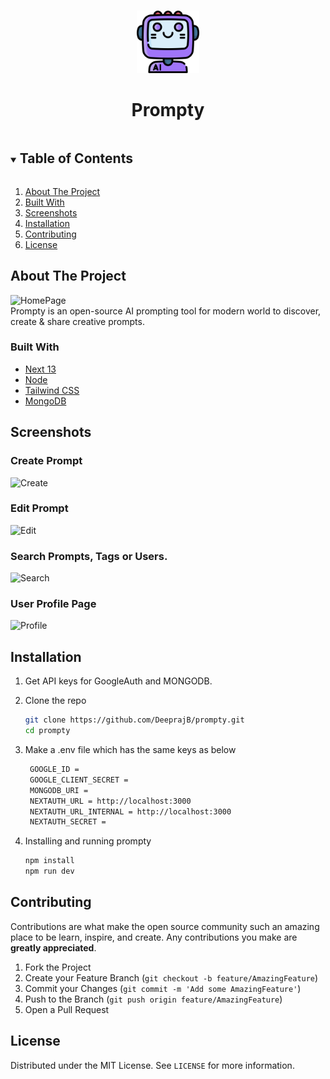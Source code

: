 <br  />
<p  align="center">
<a href="https://github.com/DeeprajB/prompty">
<img src="./public/assets/images/prompty.png" alt="Logo" width="100" height="100"></a>
<h1  align="center">Prompty</h1>
</p>

<!-- TABLE OF CONTENTS -->
<details open="open">
  <summary><h2 style="display: inline-block">Table of Contents</h2></summary>
  <ol>
    <li>
      <a href="#about-the-project">About The Project</a>
    </li>
    <li><a href="#built-with">Built With</a></li>
    <li><a href="#screenshots">Screenshots</a></li>
    <li><a href="#installation">Installation</a></li>
    <li><a href="#contributing">Contributing</a></li>
    <li><a href="#license">License</a></li>
  </ol>
</details>

## About The Project

![HomePage](https://i.ibb.co/kXkxDzy/Home.png)<br />
Prompty is an open-source AI prompting tool for modern world to discover, create & share creative prompts.
<br />

### Built With

* [Next 13](https://nextjs.org/)
* [Node](https://nodejs.org/en/)
* [Tailwind CSS](https://tailwindcss.com/)
* [MongoDB](https://www.mongodb.com/)

## Screenshots
### Create Prompt
![Create](https://i.ibb.co/wKw3MFS/Create.png)<br/>
### Edit Prompt
![Edit](https://i.ibb.co/mtKVrY7/Edit.png)<br/>
### Search Prompts, Tags or Users.
![Search](https://i.ibb.co/sQT7B7D/Search.png)<br/>
### User Profile Page
![Profile](https://i.ibb.co/rmChzRC/Profile.png)

## Installation

1. Get API keys for GoogleAuth and MONGODB.
2. Clone the repo
   ```sh
   git clone https://github.com/DeeprajB/prompty.git
   cd prompty
   ```
3. Make a .env file which has the same keys as below
   ```sh
    GOOGLE_ID =
    GOOGLE_CLIENT_SECRET =
    MONGODB_URI =
    NEXTAUTH_URL = http://localhost:3000
    NEXTAUTH_URL_INTERNAL = http://localhost:3000
    NEXTAUTH_SECRET =
   ```

4. Installing and running prompty
   ```sh
   npm install
   npm run dev
   ```
## Contributing

Contributions are what make the open source community such an amazing place to be learn, inspire, and create. Any contributions you make are **greatly appreciated**.

1. Fork the Project
2. Create your Feature Branch (`git checkout -b feature/AmazingFeature`)
3. Commit your Changes (`git commit -m 'Add some AmazingFeature'`)
4. Push to the Branch (`git push origin feature/AmazingFeature`)
5. Open a Pull Request

## License

Distributed under the MIT License. See `LICENSE` for more information.